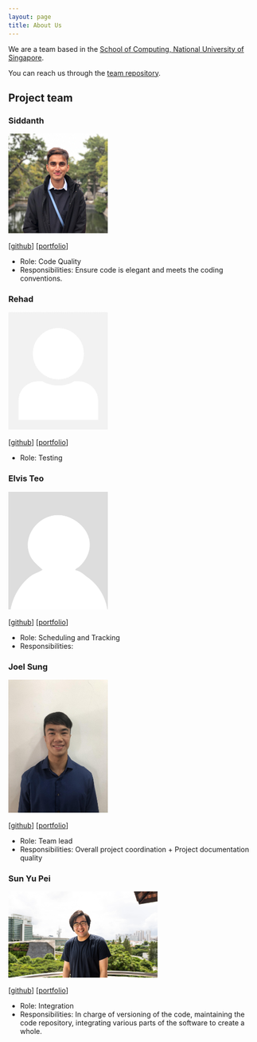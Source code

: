 ```yaml
---
layout: page
title: About Us
---
```


We are a team based in the [School of Computing, National University of Singapore](http://www.comp.nus.edu.sg).

You can reach us through the [team repository](https://github.com/AY2122S1-CS2103T-T11-1/tp).

## Project team

### Siddanth

<img src="images/wowsiddanth.png" width="200px">

[[github](https://github.com/wowsiddanth)]
[[portfolio](team/wowsiddanth.md)]

* Role: Code Quality
* Responsibilities: Ensure code is elegant and meets the coding conventions.

### Rehad

<img src="images/rehad-a.png" width="200px">

[[github](http://github.com/rehad-a)]
[[portfolio](team/rehad-a.md)]

* Role: Testing

### Elvis Teo

<img src="images/tlchicken.png" width="200px" height="236px">

[[github](http://github.com/TLChicken)]
[[portfolio](team/tlchicken.md)]

* Role: Scheduling and Tracking
* Responsibilities:

### Joel Sung

<img src="images/joel-sung.png" width="200px">

[[github](http://github.com/joel-sung)]
[[portfolio](team/joel-sung.md)]

* Role: Team lead
* Responsibilities: Overall project coordination + Project documentation quality

### Sun Yu Pei

<img src="images/syoopie.png" width="300px">

[[github](http://github.com/syoopie)]
[[portfolio](team/syoopie.md)]

* Role: Integration
* Responsibilities: In charge of versioning of the code, maintaining the code repository, integrating various parts of the software to create a whole.

